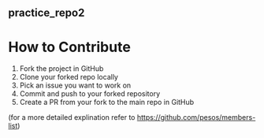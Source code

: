 ## practice_repo2
# How to Contribute

1. Fork the project in GitHub
2. Clone your forked repo locally
3. Pick an issue you want to work on
4. Commit and push to your forked repository
5. Create a PR from your fork to the main repo in GitHub

(for a more detailed explination refer to https://github.com/pesos/members-list)
